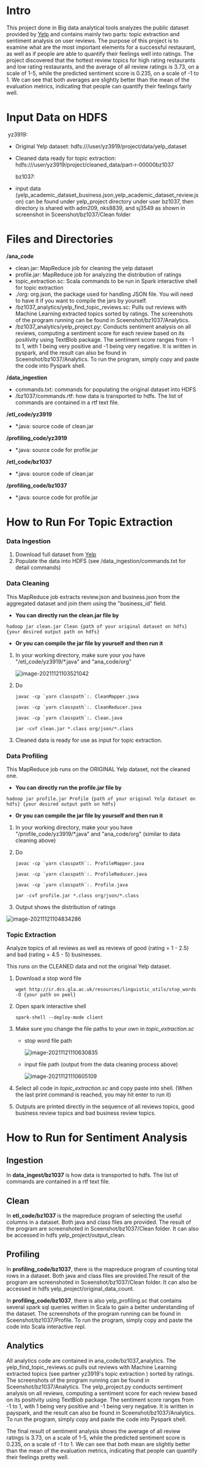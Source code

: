 # Intro

This project done in Big data analytical tools analyzes the public dataset provided by [Yelp](https://www.yelp.com/dataset) and contains mainly two parts: topic extraction and sentiment analysis on user reviews. The purpose of this project is to examine what are the most important elements for a successful restaurant, as well as if people are able to quantify their feelings well into ratings. The project discovered that the hottest review topics for high rating restaurants and low rating restaurants, and the average of all review ratings is 3.73, on a scale of 1-5, while the predicted sentiment score is 0.235, on a scale of -1 to 1. We can see that both averages are slightly better than the mean of the evaluation metrics, indicating that people can quantify their feelings fairly well. 


# Input Data on HDFS

​		yz3919:

- Original Yelp dataset:  hdfs:///user/yz3919/project/data/yelp_dataset

- Cleaned data ready for topic extraction: hdfs:///user/yz3919/project/cleaned_data/part-r-00000bz1037

  bz1037: 

- input data (yelp_academic_dataset_business.json,yelp_academic_dataset_review.json) can be found under yelp_project directory under user bz1037, then directory is shared with adm209, nks8839, and sj3549 as shown in screenshot in Sceenshot/bz1037/Clean folder



# Files and Directories

**/ana_code**

- clean.jar: MapReduce job for cleaning the yelp dataset
- profile.jar: MapReduce job for analyzing the distribution of ratings
- topic_extraction.sc: Scala commands to be run in Spark interactive shell for topic extraction
- ./org: org.json, the package used for handling JSON file. You will need to have it if you want to compile the jars by yourself. 
- /bz1037_analytics/yelp_find_topic_reviews.sc: Pulls out reviews with Machine Learning extracted topics sorted by ratings. The screenshots of the program running can be found in Sceenshot/bz1037/Analytics. 
- /bz1037_analytics/yelp_project.py: Conducts sentiment analysis on all reviews, computing a sentiment score for each review based on its positivity using TextBlob package. The sentiment score ranges from -1 to 1, with 1 being very positive and -1 being very negative. It is written in pyspark, and the result can also be found in Sceenshot/bz1037/Analytics. To run the program, simply copy and paste the code into Pyspark shell.

**/data_ingestion**

- commands.txt: commands for populating the original dataset into HDFS
- /bz1037/commands.rtf: how data is transported to hdfs. The list of commands are contained in a rtf text file.

**/etl_code/yz3919**

- *.java: source code of clean.jar

**/profiling_code/yz3919**

- *.java: source code for profile.jar

**/etl_code/bz1037**

- *.java: source code of clean.jar

**/profiling_code/bz1037**

- *.java: source code for profile.jar

# How to Run For Topic Extraction

### Data Ingestion

1. Download full dataset from [Yelp](https://www.yelp.com/dataset)
2. Populate the data into HDFS (see /data_ingestion/commands.txt for detail commands)

### Data Cleaning 

This MapReduce job extracts review.json and business.json from the aggregated dataset and join them using the "business_id" field. 

- **You can directly run the clean.jar file by**

```shell
hadoop jar clean.jar Clean {path of your original dataset on hdfs} {your desired output path on hdfs}
```

- **Or you can compile the jar file by yourself and then run it**

1. In your working directory, make sure your you have "/etl_code/yz3919/*.java" and "ana_code/org"

   ![image-20211121103521042](./screenshots/readme_pics/image-20211121103521042.png)

2. Do

   ```shell
   javac -cp `yarn classpath`:. CleanMapper.java
   ```

   ```shell
   javac -cp `yarn classpath`:. CleanReducer.java
   ```

   ```shell
   javac -cp `yarn classpath`:. Clean.java
   ```

   ```shell
   jar -cvf clean.jar *.class org/json/*.class
   ```

3. Cleaned data is ready for use as input for topic extraction.





### Data Profiling

This MapReduce job runs on the ORIGINAL Yelp dataset, not the cleaned one.

- **You can directly run the profile.jar file by**

```shell
hadoop jar profile.jar Profile {path of your original Yelp dataset on hdfs} {your desired output path on hdfs}
```

- **Or you can compile the jar file by yourself and then run it**

1. In your working directory, make your you have "/profile_code/yz3919/*.java" and "ana_code/org" (similar to data cleaning above)

   

2. Do

   ```shell
   javac -cp `yarn classpath`:. ProfileMapper.java
   ```

   ```shell
   javac -cp `yarn classpath`:. ProfileReducer.java
   ```

   ```shell
   javac -cp `yarn classpath`:. Profile.java
   ```

   ```shell
   jar -cvf profile.jar *.class org/json/*.class
   ```

3.  Output shows the distribution of ratings

   ![image-20211121104834286](./screenshots/readme_pics/image-20211121104834286.png)



### Topic Extraction

Analyze topics of all reviews as well as reviews of good (rating = 1 - 2.5) and bad (rating = 4.5 - 5) businesses.

This runs on the CLEANED data and not the original Yelp dataset.

1. Download a stop word file

   ```
   wget http://ir.dcs.gla.ac.uk/resources/linguistic_utils/stop_words -O {your path on peel}
   ```

2. Open spark interactive shell

   ```
   spark-shell --deploy-mode client
   ```

3. Make sure you change the file paths to your own in *topic_extraction.sc*

   - stop word file path

     ![image-20211121110630835](./screenshots/readme_pics/image-20211121110630835.png)

   - input file path (output from the data cleaning process above)

     ![image-20211121110605109](./screenshots/readme_pics/image-20211121110605109.png)

4. Select all code in *topic_extraction.sc* and copy paste into shell. (When the last print command is reached, you may hit enter to run it)

5. Outputs are printed directly in the sequence of all reviews topics, good business review topics and bad business review topics.





# How to Run for Sentiment Analysis



## Ingestion



In **data_ingest/bz1037** is how data is transported to hdfs. The list of commands are contained in a rtf text file.



## Clean



In **etl_code/bz1037** is the mapreduce program of selecting the useful columns in a dataset. Both java and class files are provided. The result of the program are screenshoted in Sceenshot/bz1037/Clean folder. It can also be accessed in hdfs yelp_project/output_clean.



## Profiling



In **profiling_code/bz1037**, there is the mapreduce program of counting total rows in a dataset. Both java and class files are provided.The result of the program are screenshoted in Sceenshot/bz1037/Clean folder. It can also be accessed in hdfs yelp_project/original_data_count.

In **profiling_code/bz1037**, there is also yelp_profiling.sc that contains several spark sql queries written in Scala to gain a better understanding of the dataset. The screenshots of the program running can be found in Sceenshot/bz1037/Profile. To run the program, simply copy and paste the code into Scala interactive repl.



## Analytics

All analytics code are contained in ana_code/bz1037_analytics. The yelp_find_topic_reviews.sc pulls out reviews with Machine Learning extracted topics (see partner yz3919's topic extraction ) sorted by ratings. The screenshots of the program running can be found in Sceenshot/bz1037/Analytics. The yelp_project.py conducts sentiment analysis on all reviews, computing a sentiment score for each review based on its positivity using TextBlob package. The sentiment score ranges from -1 to 1, with 1 being very positive and -1 being very negative. It is written in payspark, and the result can also be found in Sceenshot/bz1037/Analytics. To run the program, simply copy and paste the code into Pyspark shell.



The final result of sentiment analysis shows the average of all review ratings is 3.73, on a scale of 1-5, while the predicted sentiment score is 0.235, on a scale of -1 to 1. We can see that both mean are slightly better than the mean of the evaluation metrics, indicating that people can quantify their feelings pretty well. 

